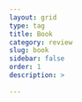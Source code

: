 ```yaml
---
layout: grid
type: tag
title: Book
category: review
slug: book
sidebar: false
order: 1
description: >
   
---
```

